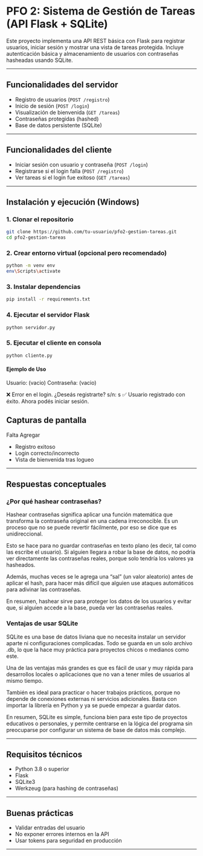 
# PFO 2: Sistema de Gestión de Tareas (API Flask + SQLite)

Este proyecto implementa una API REST básica con Flask para registrar usuarios, iniciar sesión y mostrar una vista de tareas protegida. Incluye autenticación básica y almacenamiento de usuarios con contraseñas hasheadas usando SQLite.

---

## Funcionalidades del servidor

- Registro de usuarios (`POST /registro`)
- Inicio de sesión (`POST /login`)
- Visualización de bienvenida (`GET /tareas`)
- Contraseñas protegidas (hashed)
- Base de datos persistente (SQLite)

---

## Funcionalidades del cliente

- Iniciar sesión con usuario y contraseña (`POST /login`)
- Registrarse si el login falla (`POST /registro`)
- Ver tareas si el login fue exitoso (`GET /tareas`)

---

## Instalación y ejecución (Windows)

### 1. Clonar el repositorio
```bash
git clone https://github.com/tu-usuario/pfo2-gestion-tareas.git
cd pfo2-gestion-tareas
```

### 2. Crear entorno virtual (opcional pero recomendado)
```bash
python -m venv env
env\Scripts\activate
```

### 3. Instalar dependencias
```bash
pip install -r requirements.txt
```

### 4. Ejecutar el servidor Flask
```bash
python servidor.py
```

### 5. Ejecutar el cliente en consola
```bash
python cliente.py
```

#### Ejemplo de Uso

Usuario: (vacio)
Contraseña: (vacio)

❌ Error en el login. ¿Deseás registrarte?
s/n: s
✅ Usuario registrado con éxito. Ahora podés iniciar sesión.

## Capturas de pantalla

Falta Agregar
- Registro exitoso
- Login correcto/incorrecto
- Vista de bienvenida tras logueo

---

## Respuestas conceptuales

### ¿Por qué hashear contraseñas?

Hashear contraseñas significa aplicar una función matemática que transforma la contraseña original en una cadena irreconocible. Es un proceso que no se puede revertir fácilmente, por eso se dice que es unidireccional.

Esto se hace para no guardar contraseñas en texto plano (es decir, tal como las escribe el usuario). Si alguien llegara a robar la base de datos, no podría ver directamente las contraseñas reales, porque solo tendría los valores ya hasheados.

Además, muchas veces se le agrega una “sal” (un valor aleatorio) antes de aplicar el hash, para hacer más difícil que alguien use ataques automáticos para adivinar las contraseñas.

En resumen, hashear sirve para proteger los datos de los usuarios y evitar que, si alguien accede a la base, pueda ver las contraseñas reales.

### Ventajas de usar SQLite

SQLite es una base de datos liviana que no necesita instalar un servidor aparte ni configuraciones complicadas. Todo se guarda en un solo archivo .db, lo que la hace muy práctica para proyectos chicos o medianos como este.

Una de las ventajas más grandes es que es fácil de usar y muy rápida para desarrollos locales o aplicaciones que no van a tener miles de usuarios al mismo tiempo.

También es ideal para practicar o hacer trabajos prácticos, porque no depende de conexiones externas ni servicios adicionales. Basta con importar la librería en Python y ya se puede empezar a guardar datos.

En resumen, SQLite es simple, funciona bien para este tipo de proyectos educativos o personales, y permite centrarse en la lógica del programa sin preocuparse por configurar un sistema de base de datos más complejo.

---

## Requisitos técnicos

- Python 3.8 o superior
- Flask
- SQLite3
- Werkzeug (para hashing de contraseñas)

---

## Buenas prácticas

- Validar entradas del usuario
- No exponer errores internos en la API
- Usar tokens para seguridad en producción

---
